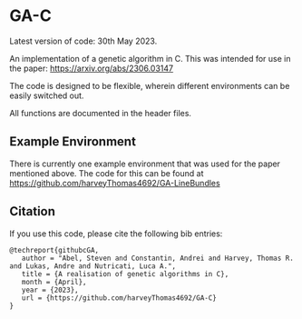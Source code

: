 # GA-C
Latest version of code: 30th May 2023.

An implementation of a genetic algorithm in C. This was intended for use in the paper: https://arxiv.org/abs/2306.03147

The code is designed to be flexible, wherein different environments can be easily switched out.

All functions are documented in the header files.

## Example Environment
There is currently one example environment that was used for the paper mentioned above. The code for this can be found at https://github.com/harveyThomas4692/GA-LineBundles

## Citation
If you use this code, please cite the following bib entries:

```
@techreport{githubcGA,
   author = "Abel, Steven and Constantin, Andrei and Harvey, Thomas R. and Lukas, Andre and Nutricati, Luca A.",
   title = {A realisation of genetic algorithms in C},   
   month = {April},
   year = {2023},
   url = {https://github.com/harveyThomas4692/GA-C}
}
```
